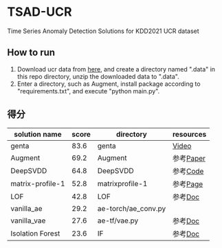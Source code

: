 # TSAD-UCR
Time Series Anomaly Detection Solutions for KDD2021 UCR dataset

## How to run
1. Download ucr data from [here](https://github.com/ralgond/KDD2021-UCR), and create a directory named ".data" in this repo directory,
unzip the downloaded data to ".data".
2. Enter a directory, such as Augment, install package according to "requirements.txt", and execute "python main.py".

## 得分
|solution name|score|directory|resources|
|-------------|-----|---------|---------|
| genta       | 83.6|genta    |[Video](https://www.youtube.com/watch?v=J_Ebbql9jCo)|
| Augment | 69.2 | Augment | 参考[Paper](https://arxiv.org/pdf/1812.04606.pdf)|
| DeepSVDD  | 64.8 | DeepSVDD | 参考[Code](https://github.com/lukasruff/Deep-SVDD-PyTorch)|
| matrix-profile-1| 52.8| matrixprofile-1| 参考[Page](https://www.cs.ucr.edu/~eamonn/MatrixProfile.html) |
| LOF | 42.8 | LOF | 参考[Doc](https://scikit-learn.org/stable/modules/generated/sklearn.neighbors.LocalOutlierFactor.html) |
| vanilla_ae  | 29.2| ae-torch/ae_conv.py ||
| vanilla_vae | 27.6| ae-tf/vae.py | 参考[Doc](https://keras.io/examples/generative/vae/)|
| Isolation Forest | 23.6 | IF| 参考[Doc](https://scikit-learn.org/stable/modules/generated/sklearn.ensemble.IsolationForest.html) |
